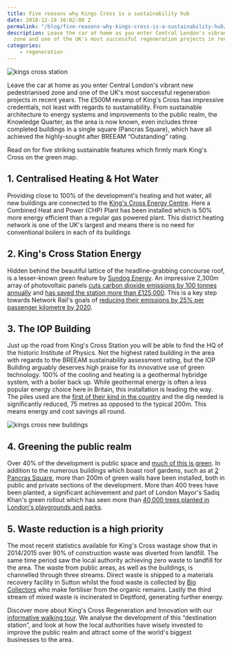 ```yaml
---
title: Five reasons why Kings Cross is a sustainability hub
date: 2018-12-19 16:02:00 Z
permalink: "/blog/five-reasons-why-kings-cross-is-a-sustainability-hub/"
description: Leave the car at home as you enter Central London's vibrant new pedestrianised
  zone and one of the UK's most successful regeneration projects in recent years.
categories:
    - regeneration
---
```


![kings cross station](/uploads/Kings%20Cross%20Station.jpg)



Leave the car at home as you enter Central London's vibrant new pedestrianised zone and one of the UK's most successful regeneration projects in recent years. The £500M revamp of King's Cross has impressive credentials, not least with regards to sustainability. From sustainable architecture to energy systems and improvements to the public realm, the Knowledge Quarter, as the area is now known, even includes three completed buildings in a single square (Pancras Square), which have all achieved the highly-sought after BREEAM “Outstanding” rating.



Read on for five striking sustainable features which firmly mark King's Cross on the green map.  




## 1. Centralised Heating & Hot Water



Providing close to 100% of the development's heating and hot water, all new buildings are connected to the [King's Cross Energy Centre](https://www.kingscross.co.uk/sustainable-living). Here a Combined Heat and Power (CHP) Plant has been installed which is 50% more energy efficient than a regular gas powered plant. This district heating network is one of the UK's largest and means there is no need for conventional boilers in each of its buildings





## 2. King's Cross Station Energy



Hidden behind the beautiful lattice of the headline-grabbing concourse roof, is a lesser-known green feature by [Sundog Energy](https://www.sundog-energy.co.uk/). An impressive 2,300m array of photovoltaic panels [cuts carbon dioxide emissions by 100 tonnes annually](https://www.sundog-energy.co.uk/) and [has saved the station more than £125,000](https://www.businessgreen.com/bg/news/3065996/kings-cross-cuts-co2-emissions-by-40-tonnes-thanks-to-solar-installation). This is a key step towards Network Rail's goals of [reducing their emissions by 25% per passenger kilometre by 2020](http://www.businessgreen.com/bg/news/2113286/uk-rail-network-signals-intention-cut-carbon-emissions-quarter).





## 3. The IOP Building



Just up the road from King's Cross Station you will be able to find the HQ of the historic Institute of Physics. Not the highest rated building in the area with regards to the BREEAM sustainability assessment rating, but the IOP Building arguably deserves high praise for its innovative  use of green technology. 100% of the cooling and heating is a geothermal hybridge system, with a boiler back up. While geothermal energy is often a less popular energy choice here in Britain, this installation is leading the way. The piles used are the [first of their kind in the country](http://www.murphygroup.com/projects/institute-of-physics/) and the dig needed is significantly reduced, 75 metres as opposed to the typical 200m. This means energy and cost savings all round.  


![kings cross new buildings](/uploads/kings%20cross%20new%20building.jpg)


## 4. Greening the public realm



Over 40% of the development is public space and [much of this is green](https://www.kingscross.co.uk/green-infrastructure). In addition to the numerous buildings which boast roof gardens, such as at [2 Pancras Square](https://www.kingscross.co.uk/sustainable-building-design/attachment/the-roof-garden-of-two-pancras-square-kings-cross), more than 200m of green walls have been installed, both in public and private sections of the development. More than 400 trees have been planted, a significant achievement and part of London Mayor's Sadiq Khan's green rollout which has seen more than [40,000 trees planted in London's playgrounds and parks](https://www.london.gov.uk/press-releases/mayoral/mayor-delivers-40000-new-trees-2).





## 5. Waste reduction is a high priority



The most recent statistics available for King's Cross wastage show that in 2014/2015 over 90% of construction waste was diverted from landfill. The same time period saw the local authority achieving zero waste to landfill for the area. The waste from public areas, as well as the buildings, is channelled through three streams. Direct waste is shipped to a materials recovery facility in Sutton whilst the food waste is collected by [Bio Collectors](https://www.biocollectors.com/) who make fertiliser from the organic remains. Lastly the third stream of mixed waste is incinerated in Deptford, generating further energy.  











Discover more about King's Cross Regeneration and Innovation with our [informative walking tour](https://www.insiderlondon.com/london/educational-tours/kings-cross-regeneration/#kings-cross-innovation-and-regeneration). We analyse the development of this “destination station”, and look at how the local authorities have wisely invested to improve the public realm and attract some of the world's biggest businesses to the area.
